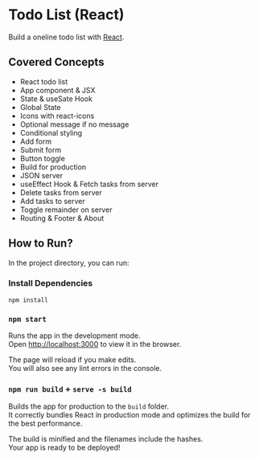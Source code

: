 # Todo List (React)
Build a oneline todo list with [React](https://github.com/facebook/create-react-app).

## Covered Concepts 
* React todo list
* App component & JSX
* State & useSate Hook
* Global State
* Icons with react-icons
* Optional message if no message
* Conditional styling
* Add form
* Submit form
* Button toggle
* Build for production
* JSON server
* useEffect Hook & Fetch tasks from server
* Delete tasks from server
* Add tasks to server
* Toggle remainder on server
* Routing & Footer & About 

## How to Run? 
In the project directory, you can run:

### Install Dependencies
`npm install`

### `npm start`

Runs the app in the development mode.\
Open [http://localhost:3000](http://localhost:3000) to view it in the browser.

The page will reload if you make edits.\
You will also see any lint errors in the console.

### `npm run build` + `serve -s build`

Builds the app for production to the `build` folder.\
It correctly bundles React in production mode and optimizes the build for the best performance.

The build is minified and the filenames include the hashes.\
Your app is ready to be deployed!

